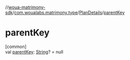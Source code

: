 //[woua-matrimony-sdk](../../../index.md)/[com.woualabs.matrimony.type](../index.md)/[PlanDetails](index.md)/[parentKey](parent-key.md)

# parentKey

[common]\
val [parentKey](parent-key.md): [String](https://kotlinlang.org/api/latest/jvm/stdlib/kotlin/-string/index.html)? = null
